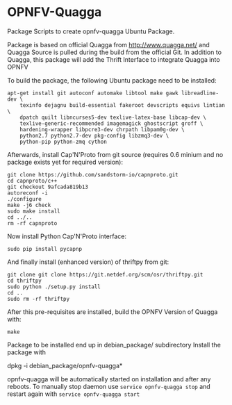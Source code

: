 OPNFV-Quagga
============

Package Scripts to create opnfv-quagga Ubuntu Package.

Package is based on official Quagga from http://www.quagga.net/
and Quagga Source is pulled during the build from the official
Git.
In addition to Quagga, this package will add the Thrift Interface
to integrate Quagga into OPNFV

To build the package, the following Ubuntu package need to be installed:

    apt-get install git autoconf automake libtool make gawk libreadline-dev \
        texinfo dejagnu build-essential fakeroot devscripts equivs lintian \
        dpatch quilt libncurses5-dev texlive-latex-base libcap-dev \
        texlive-generic-recommended imagemagick ghostscript groff \
        hardening-wrapper libpcre3-dev chrpath libpam0g-dev \
        python2.7 python2.7-dev pkg-config libzmq3-dev \
        python-pip python-zmq cython

Afterwards, install Cap'N'Proto from git source (requires 0.6 minium
and no package exists yet for required version):

    git clone https://github.com/sandstorm-io/capnproto.git
    cd capnproto/c++
    git checkout 9afcada819b13
    autoreconf -i
    ./configure
    make -j6 check
    sudo make install
    cd ../..
    rm -rf capnproto

Now install Python Cap'N'Proto interface:

    sudo pip install pycapnp

And finally install (enhanced version) of thriftpy from git:

    git clone git clone https://git.netdef.org/scm/osr/thriftpy.git
    cd thriftpy
    sudo python ./setup.py install
    cd ..
    sudo rm -rf thriftpy

After this pre-requisites are installed, build the OPNFV Version of Quagga
with:

    make

Package to be installed end up in debian_package/ subdirectory
Install the package with

   dpkg -i debian_package/opnfv-quagga*

opnfv-quagga will be automatically started on installation and after any
reboots. To manually stop daemon use `service opnfv-quagga stop` and restart
again with `service opnfv-quagga start`

